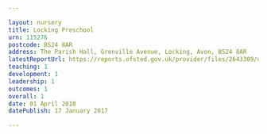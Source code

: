 ```yaml
---

layout: nursery
title: Locking Preschool
urn: 115276
postcode: BS24 8AR
address: The Parish Hall, Grenville Avenue, Locking, Avon, BS24 8AR
latestReportUrl: https://reports.ofsted.gov.uk/provider/files/2643309/urn/115276.pdf
teaching: 1
development: 1
leadership: 1
outcomes: 1
overall: 1
date: 01 April 2018 
datePublish: 17 January 2017

---
```

